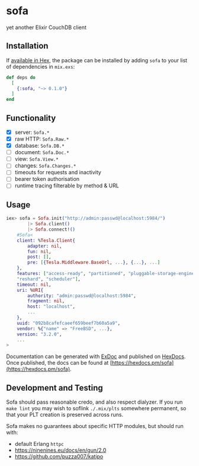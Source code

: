 # sofa

yet another Elixir CouchDB client

## Installation

If [available in Hex](https://hex.pm/docs/publish), the package can be installed
by adding `sofa` to your list of dependencies in `mix.exs`:

```elixir
def deps do
  [
    {:sofa, "~> 0.1.0"}
  ]
end
```

## Functionality

- [x] server:   `Sofa.*`
- [x] raw HTTP: `Sofa.Raw.*`
- [x] database: `Sofa.DB.*`
- [ ] document: `Sofa.Doc.*`
- [ ] view:     `Sofa.View.*`
- [ ] changes:  `Sofa.Changes.*`
- [ ] timeouts for requests and inactivity
- [ ] bearer token authorisation
- [ ] runtime tracing filterable by method & URL

## Usage

```elixir
iex> sofa = Sofa.init("http://admin:passwd@localhost:5984/")
        |> Sofa.client()
        |> Sofa.connect!()
    #Sofa<
    client: %Tesla.Client{
        adapter: nil,
        fun: nil,
        post: [],
        pre: [{Tesla.Middleware.BaseUrl, ...}, {...}, ...]
    },
    features: ["access-ready", "partitioned", "pluggable-storage-engines",
    "reshard", "scheduler"],
    timeout: nil,
    uri: %URI{
        authority: "admin:passwd@localhost:5984",
        fragment: nil,
        host: "localhost",
        ...
    },
    uuid: "092b8cafefcaeef659beef7b60a5a9",
    vendor: %{"name" => "FreeBSD", ...},
    version: "3.2.0",
    ...
>
```

Documentation can be generated with [ExDoc](https://github.com/elixir-lang/ex_doc)
and published on [HexDocs](https://hexdocs.pm). Once published, the docs can
be found at [https://hexdocs.pm/sofa](https://hexdocs.pm/sofa).

## Development and Testing

Sofa should pass reasonable credo, and also respect dialyzer. If you run
`make lint` you may wish to soflink `./.mix/plts` somewhere permanent, so
that your PLT creation is preserved across runs.

Sofa makes no guarantees about specific HTTP modules, but should run
with:

- default Erlang `httpc`
- https://ninenines.eu/docs/en/gun/2.0
- https://github.com/puzza007/katipo
